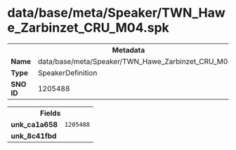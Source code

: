 <h1>data/base/meta/Speaker/TWN_Hawe_Zarbinzet_CRU_M04.spk</h1><table><tr><th colspan="100%">Metadata</th></tr><tr><td><b>Name</b></td><td>data/base/meta/Speaker/TWN_Hawe_Zarbinzet_CRU_M04.spk</td></tr><tr><td><b>Type</b></td><td>SpeakerDefinition</td></tr><tr><td><b>SNO ID</b></td><td>1205488</td></tr></table>

<table><tr><th colspan="100%">Fields</th></tr><tr><td><b>unk_ca1a658</b></td><td><code>1205488</code></td></tr><tr><td><b>unk_8c41fbd</b></td><td></td></tr></table>

